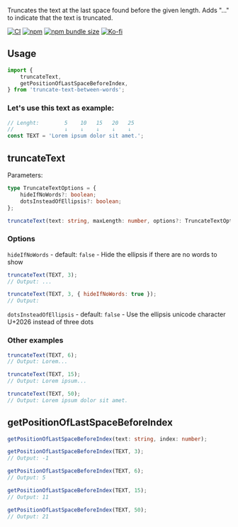 Truncates the text at the last space found before the given length. Adds "..." to indicate that the text is truncated.

[![CI](https://github.com/danielvigaru/truncate-text-between-words/actions/workflows/node.js.yml/badge.svg)](https://github.com/danielvigaru/truncate-text-between-words/actions/workflows/node.js.yml)
[![npm](https://img.shields.io/badge/npm-FFF?style=flat&logo=npm&logoColor=fff&color=CB3837)](https://www.npmjs.com/package/truncate-text-between-words)
[![npm bundle size](https://img.shields.io/bundlephobia/min/truncate-text-between-words)](https://bundlephobia.com/package/truncate-text-between-words)
[![Ko-fi](https://img.shields.io/badge/Ko--fi-FF5E5B?style=flat&logo=ko-fi&logoColor=white&color=D34F4C)](https://ko-fi.com/Y8Y1DZBZU)

## Usage

```javascript
import {
    truncateText,
    getPositionOfLastSpaceBeforeIndex,
} from 'truncate-text-between-words';
```

### Let's use this text as example:

```javascript
// Lenght:        5    10   15   20   25
//                ↓    ↓    ↓    ↓    ↓
const TEXT = 'Lorem ipsum dolor sit amet.';
```

## truncateText

Parameters:

```typescript
type TruncateTextOptions = {
    hideIfNoWords?: boolean;
    dotsInsteadOfEllipsis?: boolean;
};

truncateText(text: string, maxLength: number, options?: TruncateTextOptions);
```

### Options

`hideIfNoWords` - default: `false` - Hide the ellipsis if there are no words to show

```javascript
truncateText(TEXT, 3);
// Output: ...

truncateText(TEXT, 3, { hideIfNoWords: true });
// Output:
```

`dotsInsteadOfEllipsis` - default: `false` - Use the ellipsis unicode character U+2026 instead of three dots

### Other examples

```javascript
truncateText(TEXT, 6);
// Output: Lorem...

truncateText(TEXT, 15);
// Output: Lorem ipsum...

truncateText(TEXT, 50);
// Output: Lorem ipsum dolor sit amet.
```

## getPositionOfLastSpaceBeforeIndex

```typescript
getPositionOfLastSpaceBeforeIndex(text: string, index: number);

```

```javascript
getPositionOfLastSpaceBeforeIndex(TEXT, 3);
// Output: -1

getPositionOfLastSpaceBeforeIndex(TEXT, 6);
// Output: 5

getPositionOfLastSpaceBeforeIndex(TEXT, 15);
// Output: 11

getPositionOfLastSpaceBeforeIndex(TEXT, 50);
// Output: 21
```
